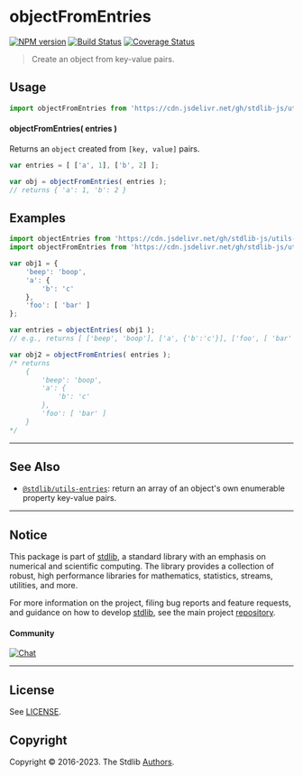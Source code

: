 <!--

@license Apache-2.0

Copyright (c) 2018 The Stdlib Authors.

Licensed under the Apache License, Version 2.0 (the "License");
you may not use this file except in compliance with the License.
You may obtain a copy of the License at

   http://www.apache.org/licenses/LICENSE-2.0

Unless required by applicable law or agreed to in writing, software
distributed under the License is distributed on an "AS IS" BASIS,
WITHOUT WARRANTIES OR CONDITIONS OF ANY KIND, either express or implied.
See the License for the specific language governing permissions and
limitations under the License.

-->

# objectFromEntries

[![NPM version][npm-image]][npm-url] [![Build Status][test-image]][test-url] [![Coverage Status][coverage-image]][coverage-url] <!-- [![dependencies][dependencies-image]][dependencies-url] -->

> Create an object from key-value pairs.



<section class="usage">

## Usage

```javascript
import objectFromEntries from 'https://cdn.jsdelivr.net/gh/stdlib-js/utils-from-entries@deno/mod.js';
```

#### objectFromEntries( entries )

Returns an `object` created from `[key, value]` pairs.

```javascript
var entries = [ ['a', 1], ['b', 2] ];

var obj = objectFromEntries( entries );
// returns { 'a': 1, 'b': 2 }
```

</section>

<!-- /.usage -->

<section class="notes">

</section>

<!-- /.notes -->

<section class="examples">

## Examples

<!-- eslint no-undef: "error" -->

```javascript
import objectEntries from 'https://cdn.jsdelivr.net/gh/stdlib-js/utils-entries@deno/mod.js';
import objectFromEntries from 'https://cdn.jsdelivr.net/gh/stdlib-js/utils-from-entries@deno/mod.js';

var obj1 = {
    'beep': 'boop',
    'a': {
        'b': 'c'
    },
    'foo': [ 'bar' ]
};

var entries = objectEntries( obj1 );
// e.g., returns [ ['beep', 'boop'], ['a', {'b':'c'}], ['foo', [ 'bar' ]] ]

var obj2 = objectFromEntries( entries );
/* returns
    {
        'beep': 'boop',
        'a': {
            'b': 'c'
        },
        'foo': [ 'bar' ]
    }
*/
```

</section>

<!-- /.examples -->

<!-- Section for related `stdlib` packages. Do not manually edit this section, as it is automatically populated. -->

<section class="related">

* * *

## See Also

-   <span class="package-name">[`@stdlib/utils-entries`][@stdlib/utils/entries]</span><span class="delimiter">: </span><span class="description">return an array of an object's own enumerable property key-value pairs.</span>

</section>

<!-- /.related -->

<!-- Section for all links. Make sure to keep an empty line after the `section` element and another before the `/section` close. -->


<section class="main-repo" >

* * *

## Notice

This package is part of [stdlib][stdlib], a standard library with an emphasis on numerical and scientific computing. The library provides a collection of robust, high performance libraries for mathematics, statistics, streams, utilities, and more.

For more information on the project, filing bug reports and feature requests, and guidance on how to develop [stdlib][stdlib], see the main project [repository][stdlib].

#### Community

[![Chat][chat-image]][chat-url]

---

## License

See [LICENSE][stdlib-license].


## Copyright

Copyright &copy; 2016-2023. The Stdlib [Authors][stdlib-authors].

</section>

<!-- /.stdlib -->

<!-- Section for all links. Make sure to keep an empty line after the `section` element and another before the `/section` close. -->

<section class="links">

[npm-image]: http://img.shields.io/npm/v/@stdlib/utils-from-entries.svg
[npm-url]: https://npmjs.org/package/@stdlib/utils-from-entries

[test-image]: https://github.com/stdlib-js/utils-from-entries/actions/workflows/test.yml/badge.svg?branch=main
[test-url]: https://github.com/stdlib-js/utils-from-entries/actions/workflows/test.yml?query=branch:main

[coverage-image]: https://img.shields.io/codecov/c/github/stdlib-js/utils-from-entries/main.svg
[coverage-url]: https://codecov.io/github/stdlib-js/utils-from-entries?branch=main

<!--

[dependencies-image]: https://img.shields.io/david/stdlib-js/utils-from-entries.svg
[dependencies-url]: https://david-dm.org/stdlib-js/utils-from-entries/main

-->

[chat-image]: https://img.shields.io/gitter/room/stdlib-js/stdlib.svg
[chat-url]: https://app.gitter.im/#/room/#stdlib-js_stdlib:gitter.im

[stdlib]: https://github.com/stdlib-js/stdlib

[stdlib-authors]: https://github.com/stdlib-js/stdlib/graphs/contributors

[umd]: https://github.com/umdjs/umd
[es-module]: https://developer.mozilla.org/en-US/docs/Web/JavaScript/Guide/Modules

[deno-url]: https://github.com/stdlib-js/utils-from-entries/tree/deno
[umd-url]: https://github.com/stdlib-js/utils-from-entries/tree/umd
[esm-url]: https://github.com/stdlib-js/utils-from-entries/tree/esm
[branches-url]: https://github.com/stdlib-js/utils-from-entries/blob/main/branches.md

[stdlib-license]: https://raw.githubusercontent.com/stdlib-js/utils-from-entries/main/LICENSE

<!-- <related-links> -->

[@stdlib/utils/entries]: https://github.com/stdlib-js/utils-entries/tree/deno

<!-- </related-links> -->

</section>

<!-- /.links -->
